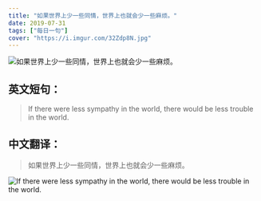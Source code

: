 ```yaml
---
title: "如果世界上少一些同情，世界上也就会少一些麻烦。"
date: 2019-07-31
tags: ["每日一句"]
cover: "https://i.imgur.com/32Zdp8N.jpg"
---
```


![如果世界上少一些同情，世界上也就会少一些麻烦。](https://i.imgur.com/jZO7WDF.jpg)

## 英文短句：
> If there were less sympathy in the world, there would be less trouble in the world.

<!--more-->

## 中文翻译：
> 如果世界上少一些同情，世界上也就会少一些麻烦。

![If there were less sympathy in the world, there would be less trouble in the world.](https://i.imgur.com/b0eLKlK.jpg)

